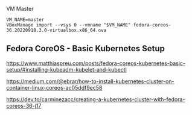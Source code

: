 
VM Master
```
VM_NAME=master
VBoxManage import --vsys 0 --vmname "$VM_NAME" fedora-coreos-36.20220918.3.0-virtualbox.x86_64.ova
```
## Fedora CoreOS - Basic Kubernetes Setup

https://www.matthiaspreu.com/posts/fedora-coreos-kubernetes-basic-setup/#installing-kubeadm-kubelet-and-kubectl

https://medium.com/@ebrar/how-to-install-kubernetes-cluster-on-container-linux-coreos-ac05ddf9ec58

https://dev.to/carminezacc/creating-a-kubernetes-cluster-with-fedora-coreos-36-j17